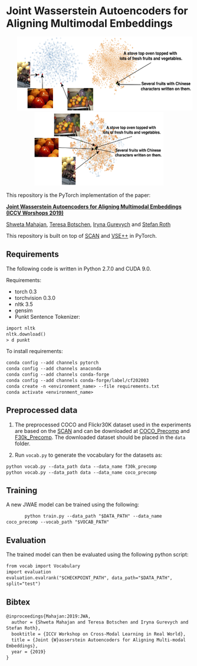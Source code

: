# Joint Wasserstein Autoencoders for Aligning Multimodal Embeddings

<p align="center">
  <img width="475" height="200" src="./assets/teaser_before.png" hspace="30">
  <img width="350" height="200" src="./assets/teaser_ours.png" hspace="30">
</p>

This repository is the PyTorch implementation of the paper:

[**Joint Wasserstein Autoencoders for Aligning Multimodal Embeddings (ICCV Worshops 2019)**](https://openaccess.thecvf.com/content_ICCVW_2019/papers/CROMOL/Mahajan_Joint_Wasserstein_Autoencoders_for_Aligning_Multimodal_Embeddings_ICCVW_2019_paper.pdf)

[Shweta Mahajan](https://www.visinf.tu-darmstadt.de/visinf/team_members/smahajan/smahajan.en.jsp), [Teresa Botschen](https://www.linkedin.com/in/dr-teresa-botschen-823971a9/?originalSubdomain=de), [Iryna Gurevych](https://www.informatik.tu-darmstadt.de/ukp/ukp_home/head_ukp/index.en.jsp) and [Stefan Roth](https://www.visinf.tu-darmstadt.de/visinf/team_members/sroth/sroth.en.jsp)

This repository is built on top of [SCAN](https://github.com/kuanghuei/SCAN) and [VSE++](https://github.com/fartashf/vsepp) in PyTorch.


## Requirements
The following code is written in Python 2.7.0 and CUDA 9.0.

Requirements:
- torch 0.3
- torchvision 0.3.0
- nltk 3.5
- gensim
- Punkt Sentence Tokenizer:

```
import nltk
nltk.download()
> d punkt
```

To install requirements:

```setup
conda config --add channels pytorch
conda config --add channels anaconda
conda config --add channels conda-forge
conda config --add channels conda-forge/label/cf202003
conda create -n <environment_name> --file requirements.txt
conda activate <environment_name>
```

## Preprocessed data

1. The preprocessed COCO and Flickr30K dataset used in the experiments are based on the [SCAN](https://github.com/kuanghuei/SCAN) and can be downloaded at [COCO_Precomp](https://download.visinf.informatik.tu-darmstadt.de//data/2019-iccvw-mahajan-jwae/coco_precomp/coco_precomp.tar.gz) and [F30k_Precomp](https://download.visinf.informatik.tu-darmstadt.de//data/2019-iccvw-mahajan-jwae/f30k_precomp.tar.gz).
The downloaded dataset should be placed in the ```data``` folder.

2. Run ```vocab.py``` to generate the vocabulary for the datasets as:

```
python vocab.py --data_path data --data_name f30k_precomp
python vocab.py --data_path data --data_name coco_precomp
``` 

## Training

A new JWAE model can be trained using the following:

 ```
		python train.py --data_path "$DATA_PATH" --data_name coco_precomp --vocab_path "$VOCAB_PATH"
 ```

## Evaluation

The trained model can then be evaluated using the following python script:

```
from vocab import Vocabulary
import evaluation
evaluation.evalrank("$CHECKPOINT_PATH", data_path="$DATA_PATH", split="test")
```

## Bibtex
```
@inproceedings{Mahajan:2019:JWA,
  author = {Shweta Mahajan and Teresa Botschen and Iryna Gurevych and Stefan Roth},
  booktitle = {ICCV Workshop on Cross-Modal Learning in Real World},
  title = {Joint {W}asserstein Autoencoders for Aligning Multi-modal Embeddings},
  year = {2019}
}
```

